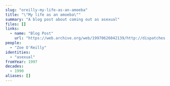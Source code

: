 ```yaml
---
slug: "oreilly-my-life-as-an-amoeba"
title: "\"My life as an amoeba\""
summary: "A blog post about coming out as asexual"
files: []
links:
  - name: "Blog Post"
    url: "https://web.archive.org/web/19970626042139/http://dispatches.azstarnet.com/zoe/amoeba.htm"
people:
  - "Zoe O'Reilly"
identities:
  - "asexual"
fromYear: 1997
decades:
  - 1990
aliases: []
---
```

